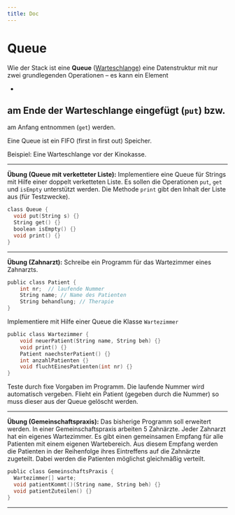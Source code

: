 ```yaml
---
title: Doc
---
```


# Queue

Wie der Stack ist eine **Queue** ([Warteschlange](http://de.wikipedia.org/wiki/Warteschlange_%28Datenstruktur%29)) eine Datenstruktur mit nur zwei grundlegenden Operationen – es kann ein Element 

- 
am Ende der Warteschlange eingefügt (`put`) bzw. 
- 
am Anfang entnommen (`get`) werden.

Eine Queue ist ein FIFO (first in first out) Speicher.

Beispiel: Eine Warteschlange vor der Kinokasse.



---

**Übung (Queue mit verketteter Liste):**
Implementiere eine Queue für Strings mit Hilfe einer doppelt verketteten Liste.
Es sollen die Operationen `put`, `get` und `isEmpty` unterstützt werden.
Die Methode `print` gibt den Inhalt der Liste aus (für Testzwecke).

```c
class Queue {
  void put(String s) {}
  String get() {}
  boolean isEmpty() {}
  void print() {}
}
```
---



**Übung (Zahnarzt):**
Schreibe ein Programm für das Wartezimmer eines Zahnarzts.

```c
public class Patient {
	int nr;  // laufende Nummer
	String name; // Name des Patienten
	String behandlung; // Therapie
}
```

Implementiere mit Hilfe einer Queue die Klasse `Wartezimmer`


```c
public class Wartezimmer {
	void neuerPatient(String name, String beh) {}
	void print() {}
	Patient naechsterPatient() {}
	int anzahlPatienten {}
	void fluchtEinesPatienten(int nr) {}
}
```

Teste durch fixe Vorgaben im Programm.
Die laufende Nummer wird automatisch vergeben.
Flieht ein Patient (gegeben durch die Nummer) so muss dieser aus der Queue gelöscht werden.



---

**Übung (Gemeinschaftspraxis):**
Das bisherige Programm soll erweitert werden. In einer Gemeinschaftspraxis arbeiten 5 Zahnärzte. Jeder Zahnarzt hat ein eigenes Wartezimmer. Es gibt einen gemeinsamen Empfang für alle Patienten mit einem eigenen Wartebereich. Aus diesem Empfang werden die Patienten in der Reihenfolge ihres Eintreffens auf die Zahnärzte zugeteilt. Dabei werden die Patienten möglichst gleichmäßig verteilt.

```c
public class GemeinschaftsPraxis {
  Wartezimmer[] warte;
  void patientKommt()(String name, String beh) {}
  void patientZuteilen() {}
}
```

---
